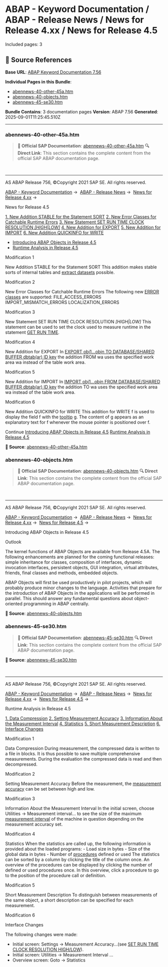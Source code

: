 # ABAP - Keyword Documentation / ABAP - Release News / News for Release 4.xx / News for Release 4.5

Included pages: 3



## 🔗 Source References

**Base URL**: [ABAP Keyword Documentation 7.56](https://help.sap.com/doc/abapdocu_756_index_htm/7.56/en-US/index.htm)

**Individual Pages in this Bundle**:
- [abennews-40-other-45a.htm](https://help.sap.com/doc/abapdocu_756_index_htm/7.56/en-US/abennews-40-other-45a.htm)
- [abennews-40-objects.htm](https://help.sap.com/doc/abapdocu_756_index_htm/7.56/en-US/abennews-40-objects.htm)
- [abennews-45-se30.htm](https://help.sap.com/doc/abapdocu_756_index_htm/7.56/en-US/abennews-45-se30.htm)

**Bundle Contains**: 3 documentation pages
**Version**: ABAP 7.56
**Generated**: 2025-09-01T11:25:45.510Z

---

### abennews-40-other-45a.htm

> **📖 Official SAP Documentation**: [abennews-40-other-45a.htm](https://help.sap.com/doc/abapdocu_756_index_htm/7.56/en-US/abennews-40-other-45a.htm)
> **🔍 Direct Link**: This section contains the complete content from the official SAP ABAP documentation page.


  

* * *

AS ABAP Release 756, ©Copyright 2021 SAP SE. All rights reserved.

[ABAP - Keyword Documentation](javascript:call_link\('abenabap.htm'\)) →  [ABAP - Release News](javascript:call_link\('abennews.htm'\)) →  [News for Release 4.xx](javascript:call_link\('abennews-4.htm'\)) → 

News for Release 4.5

[1\. New Addition STABLE for the Statement SORT](#!ABAP_MODIFICATION_1@1@)
[2\. New Error Classes for Catchable Runtime Errors](#!ABAP_MODIFICATION_2@2@)
[3\. New Statement SET RUN TIME CLOCK RESOLUTION *\[*HIGH*|*LOW*\]*](#!ABAP_MODIFICATION_3@3@)
[4\. New Addition for EXPORT](#!ABAP_MODIFICATION_4@4@)
[5\. New Addition for IMPORT](#!ABAP_MODIFICATION_5@5@)
[6\. New Addition QUICKINFO for WRITE](#!ABAP_MODIFICATION_6@6@)

-   [Introducing ABAP Objects in Release 4.5](javascript:call_link\('abennews-40-objects.htm'\))
-   [Runtime Analysis in Release 4.5](javascript:call_link\('abennews-45-se30.htm'\))

Modification 1   

New Addition STABLE for the Statement SORT
This addition makes stable sorts of internal tables and [extract datasets](javascript:call_link\('abenextract_dataset_glosry.htm'\) "Glossary Entry") possible.

Modification 2   

New Error Classes for Catchable Runtime Errors
The following new [ERROR classes](javascript:call_link\('abensysexc-errkl.htm'\)) are supported:
FILE\_ACCESS\_ERRORS
IMPORT\_MISMATCH\_ERRORS
LOCALIZATION\_ERRORS

Modification 3   

New Statement SET RUN TIME CLOCK RESOLUTION *\[*HIGH*|*LOW*\]*
This statement can be used to set the clock used to measure runtime in the statement [GET RUN TIME](javascript:call_link\('abapget_run_time.htm'\)).

Modification 4   

New Addition for EXPORT
In [EXPORT obj1...objn TO DATABASE/SHARED BUFFER dbtab(ar) ID key](javascript:call_link\('abapexport_data_cluster.htm'\)) the addition FROM wa uses the specified work area wa instead of the table work area.

Modification 5   

New Addition for IMPORT
In [IMPORT obj1...objn FROM DATABASE/SHARED BUFFER dbtab(ar) ID key](javascript:call_link\('abapimport_data_cluster.htm'\)) the addition TO wa uses the specified work area wa instead of the table work area.

Modification 6   

New Addition QUICKINFO for WRITE
This addition for WRITE f is used to display the field f with the [tooltip](javascript:call_link\('abentool_tip_glosry.htm'\) "Glossary Entry") g. The content of g appears as an explanatory text for f whenever the mouse pointer is positioned over f.

Continue
[Introducing ABAP Objects in Release 4.5](javascript:call_link\('abennews-40-objects.htm'\))
[Runtime Analysis in Release 4.5](javascript:call_link\('abennews-45-se30.htm'\))



**📖 Source**: [abennews-40-other-45a.htm](https://help.sap.com/doc/abapdocu_756_index_htm/7.56/en-US/abennews-40-other-45a.htm)

### abennews-40-objects.htm

> **📖 Official SAP Documentation**: [abennews-40-objects.htm](https://help.sap.com/doc/abapdocu_756_index_htm/7.56/en-US/abennews-40-objects.htm)
> **🔍 Direct Link**: This section contains the complete content from the official SAP ABAP documentation page.


  

* * *

AS ABAP Release 756, ©Copyright 2021 SAP SE. All rights reserved.

[ABAP - Keyword Documentation](javascript:call_link\('abenabap.htm'\)) →  [ABAP - Release News](javascript:call_link\('abennews.htm'\)) →  [News for Release 4.xx](javascript:call_link\('abennews-4.htm'\)) →  [News for Release 4.5](javascript:call_link\('abennews-40-other-45a.htm'\)) → 

Introducing ABAP Objects in Release 4.5

Outlook

The kernel functions of ABAP Objects are available from Release 4.5A. The following enhancements are planned for the coming functional releases: simple inheritance for classes, composition of interfaces, dynamic invocation interfaces, persistent objects, GUI integration, virtual attributes, friends, final classes and methods, embedded objects.

ABAP Objects will first be used productively in pilot projects, which will probably produce minor changes to the language. Activities that prepare for the introduction of ABAP Objects in the applications will be performed in parallel. This should answer any fundamental questions about object-oriented programming in ABAP centrally.



**📖 Source**: [abennews-40-objects.htm](https://help.sap.com/doc/abapdocu_756_index_htm/7.56/en-US/abennews-40-objects.htm)

### abennews-45-se30.htm

> **📖 Official SAP Documentation**: [abennews-45-se30.htm](https://help.sap.com/doc/abapdocu_756_index_htm/7.56/en-US/abennews-45-se30.htm)
> **🔍 Direct Link**: This section contains the complete content from the official SAP ABAP documentation page.


**📖 Source**: [abennews-45-se30.htm](https://help.sap.com/doc/abapdocu_756_index_htm/7.56/en-US/abennews-45-se30.htm)


  

* * *

AS ABAP Release 756, ©Copyright 2021 SAP SE. All rights reserved.

[ABAP - Keyword Documentation](javascript:call_link\('abenabap.htm'\)) →  [ABAP - Release News](javascript:call_link\('abennews.htm'\)) →  [News for Release 4.xx](javascript:call_link\('abennews-4.htm'\)) →  [News for Release 4.5](javascript:call_link\('abennews-40-other-45a.htm'\)) → 

Runtime Analysis in Release 4.5

[1\. Data Compression](#!ABAP_MODIFICATION_1@1@)
[2\. Setting Measurement Accuracy](#!ABAP_MODIFICATION_2@2@)
[3\. Information About the Measurement Interval](#!ABAP_MODIFICATION_3@3@)
[4\. Statistics](#!ABAP_MODIFICATION_4@4@)
[5\. Short Measurement Description](#!ABAP_MODIFICATION_5@5@)
[6\. Interface Changes](#!ABAP_MODIFICATION_6@6@)

Modification 1   

Data Compression
During measurement, the compressed data is written to a file in blocks. It is thus possible to save multiple comprehensive measurements. During the evaluation the compressed data is read and then decompressed.

Modification 2   

Setting Measurement Accuracy
Before the measurement, the [measurement accuracy](javascript:call_link\('abapset_run_time_clock_resolution.htm'\)) can be set between high and low.

Modification 3   

Information About the Measurement Interval
In the initial screen, choose Utilities → Measurement interval... to see the size of the maximum [measurement interval](javascript:call_link\('abapget_run_time.htm'\)) of the machine in question depending on the measurement accuracy set.

Modification 4   

Statistics
When the statistics are called up, the following information is provided about the loaded programs:
\- Load size in bytes
\- Size of the global data in bytes
\- Number of [procedures](javascript:call_link\('abenprocedure_glosry.htm'\) "Glossary Entry") defined or used
The statistics can be sorted by a column by clicking the title of the column once.
An overview of the procedures can be displayed by clicking the number of defined or used procedures once. In this overview, click a procedure to go to the position of the procedure call or definition.

Modification 5   

Short Measurement Description
To distinguish between measurements of the same object, a short description can be specified for each measurement.

Modification 6   

Interface Changes

The following changes were made:

-   Initial screen: Settings → Measurement Accuracy...(see [SET RUN TIME CLOCK RESOLUTION HIGH/LOW](javascript:call_link\('abapset_run_time_clock_resolution.htm'\))).
-   Initial screen: Utilities → Measurement Interval ...
-   Overview screen: Goto → Statistics
